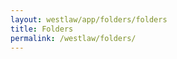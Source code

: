 ```yaml
---
layout: westlaw/app/folders/folders
title: Folders
permalink: /westlaw/folders/
---
```


<!--- This child document initializes the page in Jekyll. -->